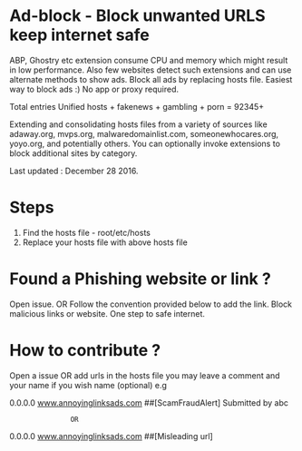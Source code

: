 # Ad-block - Block unwanted URLS keep internet safe
ABP, Ghostry etc extension consume CPU and memory which might result in low performance.
Also few websites detect such extensions and can use alternate methods to show ads.
Block all ads by replacing hosts file.
Easiest way to block ads :) No app or proxy required.

Total entries Unified hosts + fakenews + gambling + porn = 92345+  

Extending and consolidating hosts files from a variety of sources like adaway.org, mvps.org, malwaredomainlist.com, someonewhocares.org, yoyo.org, and potentially others. You can optionally invoke extensions to block additional sites by category. 

Last updated : December 28 2016.


# Steps
1. Find the hosts file - root/etc/hosts
2. Replace your hosts file with above hosts file

# Found a Phishing website or link ?
Open issue. OR Follow the convention provided below to add the link.
Block malicious links or website. One step to safe internet.

# How to contribute ?
Open a issue OR add urls in the hosts file
you may leave a comment and your name if you wish name (optional)
e.g 

0.0.0.0 www.annoyinglinksads.com ##[ScamFraudAlert] Submitted by abc

                   OR

0.0.0.0 www.annoyinglinksads.com ##[Misleading url]  
